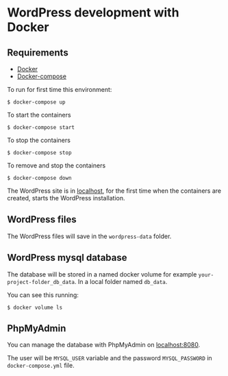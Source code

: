 # WordPress development with Docker

## Requirements

+ [Docker](https://www.docker.com/community-edition)
+ [Docker-compose](https://docs.docker.com/compose/)

To run for first time this environment:

```
$ docker-compose up
``` 

To start the containers

```
$ docker-compose start
``` 

To stop the containers

```
$ docker-compose stop

``` 
To remove and stop the containers

```
$ docker-compose down
``` 

The WordPress site is in [localhost](http://localhost), for the first time when the containers are created, starts the WordPress installation.

## WordPress files

The WordPress files will save in the `wordpress-data` folder.

## WordPress mysql database

The database will be stored in a named docker volume for example `your-project-folder_db_data`. In a local folder named `db_data`.

You can see this running:

```
$ docker volume ls
```

## PhpMyAdmin

You can manage the database with PhpMyAdmin on [localhost:8080](http://localhost:8080).

The user will be `MYSQL_USER` variable and the password `MYSQL_PASSWORD` in `docker-compose.yml` file.
